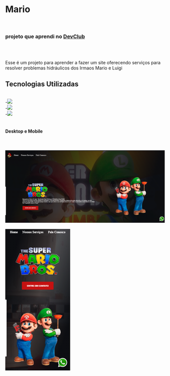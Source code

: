 <h1>Mario</h1>
<br>
<h3>projeto que aprendi no <a href="https//rodolfomori.com.br/devclub"> DevClub </a> </h3>
<br>
<br>
<p>Esse é um projeto para aprender a fazer um site oferecendo serviços para resolver problemas hidráulicos dos Irmaos Mario e Luigi </p>

<h2>Tecnologias Utilizadas</h2>
<br>
-<img src="https://img.shields.io/badge/HTML5-E34F26?style=for-the-badge&logo=html5&logoColor=white">
<br>
-<img src="https://img.shields.io/badge/CSS3-1572B6?style=for-the-badge&logo=css3&logoColor=white">
<br>
-<img src="https://img.shields.io/badge/JavaScript-323330?style=for-the-badge&logo=javascript&logoColor=F7DF1E" />
<br>
<br>
<h4>Desktop e Mobile</h4>
<br>
<br>

<img src="https://github.com/luchs8/mario/blob/main/img/MarioDesktop.png" />
<br>
<br>
<img src="https://github.com/luchs8/mario/blob/main/img/MarioMobile.png"/>

